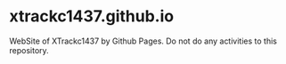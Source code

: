 # xtrackc1437.github.io
WebSite of XTrackc1437 by Github Pages.
Do not do any activities to this repository.
